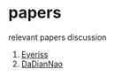 # papers
relevant papers discussion

1. [Eyeriss](https://github.com/tanvisharma/papers/blob/main/notes/eyeriss.md)
2. [DaDianNao](https://github.com/tanvisharma/papers/blob/main/notes/DaDianNao.md)


